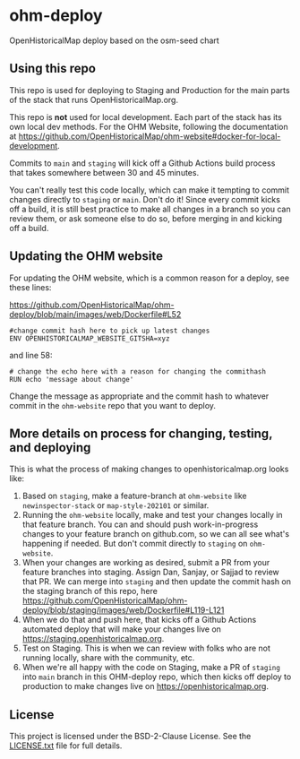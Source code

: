 # ohm-deploy
OpenHistoricalMap deploy based on the osm-seed chart

## Using this repo

This repo is used for deploying to Staging and Production for the main parts of the stack that runs OpenHistoricalMap.org. 

This repo is **not** used for local development. Each part of the stack has its own local dev methods. For the OHM Website, following the documentation at https://github.com/OpenHistoricalMap/ohm-website#docker-for-local-development.

Commits to `main` and `staging` will kick off a Github Actions build process that takes somewhere between 30 and 45 minutes.

You can't really test this code locally, which can make it tempting to commit changes directly to `staging` or `main`. Don't do it! Since every commit kicks off a build, it is still best practice to make all changes in a branch so you can review them, or ask someone else to do so, before merging in and kicking off a build.

## Updating the OHM website

For updating the OHM website, which is a common reason for a deploy, see these lines:

https://github.com/OpenHistoricalMap/ohm-deploy/blob/main/images/web/Dockerfile#L52

```
#change commit hash here to pick up latest changes
ENV OPENHISTORICALMAP_WEBSITE_GITSHA=xyz
```
and line 58:
```
# change the echo here with a reason for changing the commithash
RUN echo 'message about change'
```
Change the message as appropriate and the commit hash to whatever commit in the `ohm-website` repo that you want to deploy.

## More details on process for changing, testing, and deploying

This is what the process of making changes to openhistoricalmap.org looks like:

1. Based on `staging`, make a feature-branch at `ohm-website` like `newinspector-stack` or `map-style-202101` or similar. 
2. Running the `ohm-website` locally, make and test your changes locally in that feature branch. You can and should push work-in-progress changes to your feature branch on github.com, so we can all see what's happening if needed. But don't commit directly to `staging` on `ohm-website`.
3. When your changes are working as desired, submit a PR from your feature branches into staging. Assign Dan, Sanjay, or Sajjad to review that PR. We can merge into `staging` and then update the commit hash on the staging branch of this repo, here https://github.com/OpenHistoricalMap/ohm-deploy/blob/staging/images/web/Dockerfile#L119-L121
4. When we do that and push here, that kicks off a Github Actions automated deploy that will make your changes live on https://staging.openhistoricalmap.org.
5. Test on Staging. This is when we can review with folks who are not running locally, share with the community, etc.
6. When we're all happy with the code on Staging, make a PR of `staging` into `main` branch in this OHM-deploy repo, which then kicks off deploy to production to make changes live on https://openhistoricalmap.org.


## License

This project is licensed under the BSD-2-Clause License. See the [LICENSE.txt](./LICENSE.txt) file for full details.
